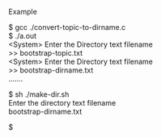 Example

$ gcc ./convert-topic-to-dirname.c  
$ ./a.out  
\<System\> Enter the Directory text filename  
\>\> bootstrap-topic.txt  
\<System\> Enter the Directory text filename  
\>\> bootstrap-dirname.txt  
.......  
  
$ sh ./make-dir.sh  
Enter the directory text filename  
bootstrap-dirname.txt  
  
$ 
